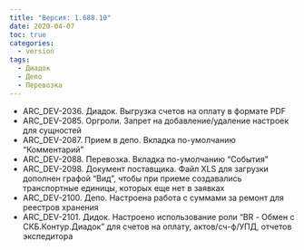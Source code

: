```yaml
---
title: "Версия: 1.688.10"
date: 2020-04-07
toc: true
categories:
  - version
tags:
  - Диадок
  - Депо
  - Перевозка
---
```


-   ARC_DEV-2036. Диадок. Выгрузка счетов на оплату в формате PDF
-   ARC_DEV-2085. Оргроли. Запрет на добавление/удаление настроек для сущностей
-   ARC_DEV-2087. Прием в депо. Вкладка по-умолчанию “Комментарий”
-   ARC_DEV-2088. Перевозка. Вкладка по-умолчанию “События”
-   ARC_DEV-2098. Документ поставщика. Файл XLS для загрузки дополнен графой “Вид”,
  чтобы при приеме создавались транспортные единицы, которых еще нет в заявках
-   ARC_DEV-2100. Депо. Настроена работа с суммами за ремонт для реестров хранения
-   ARC_DEV-2101. Дидок. Настроено использование роли “BR - Обмен с СКБ.Контур.Диадок”
  для счетов на оплату, актов/сч-ф/УПД, отчетов экспедитора
